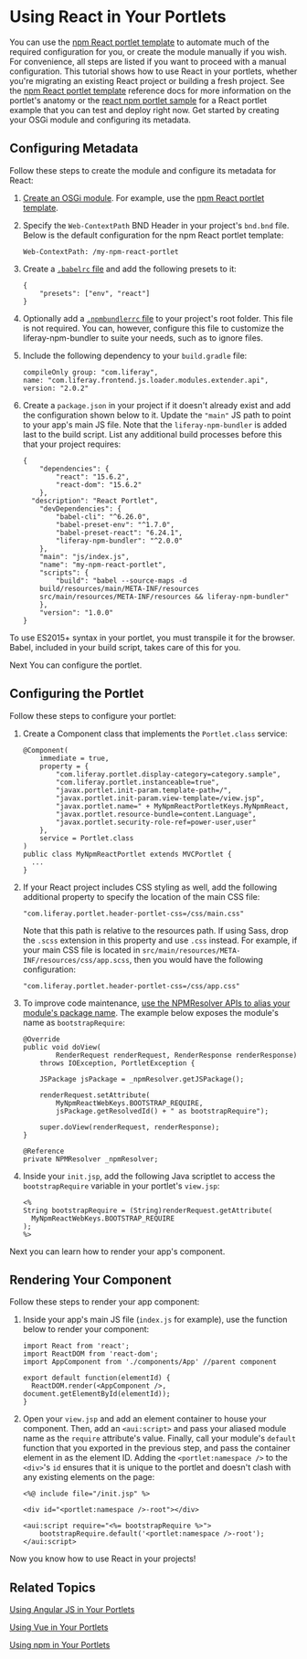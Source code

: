 # Using React in Your Portlets [](id=using-react-in-your-portlets)

You can use the 
[npm React portlet template](/develop/reference/-/knowledge_base/7-1/npm-react-portlet-template) 
to automate much of the required configuration for you, or create the module 
manually if you wish. For convenience, all steps are listed if you want to 
proceed with a manual configuration. This tutorial shows how to use React in 
your portlets, whether you're migrating an existing React project or building a 
fresh project. See the 
[npm React portlet template](/develop/reference/-/knowledge_base/7-1/npm-react-portlet-template) 
reference docs for more information on the portlet's anatomy or the 
[react npm portlet sample](/develop/reference/-/knowledge_base/7-1/react-npm-portlet) 
for a React portlet example that you can test and deploy right now. Get started 
by creating your OSGi module and configuring its metadata. 

## Configuring Metadata [](id=configuring-metadata)

Follow these steps to create the module and configure its metadata for React:

1.  [Create an OSGi module](/develop/tutorials/-/knowledge_base/7-1/starting-module-development#creating-a-module). 
    For example, use the 
    [npm React portlet template](/develop/reference/-/knowledge_base/7-1/npm-react-portlet-template). 

2.  Specify the `Web-ContextPath` BND Header in your project's `bnd.bnd` file. 
    Below is the default configuration for the npm React portlet template:

        Web-ContextPath: /my-npm-react-portlet

3.  Create a 
    [`.babelrc` file](/develop/reference/-/knowledge_base/7-1/configuring-liferay-npm-bundler) 
    and add the following presets to it:

        {
        	"presets": ["env", "react"]
        }

4.  Optionally add a 
    [`.npmbundlerrc` file](/develop/reference/-/knowledge_base/7-1/configuring-liferay-npm-bundler) 
    to your project's root folder. This file is not required. You can, however, 
    configure this file to customize the liferay-npm-bundler to suite your 
    needs, such as to ignore files. 

5.  Include the following dependency to your `build.gradle` file:

        compileOnly group: "com.liferay", 
        name: "com.liferay.frontend.js.loader.modules.extender.api", 
        version: "2.0.2"

6.  Create a `package.json` in your project if it doesn't already exist and add 
    the configuration shown below to it. Update the `"main"` JS path to point to 
    your app's main JS file. Note that the `liferay-npm-bundler` is added last 
    to the build script. List any additional build processes before this that 
    your project requires:
    
        {
        	"dependencies": {
        		"react": "15.6.2",
        		"react-dom": "15.6.2"
        	},
          "description": "React Portlet",
        	"devDependencies": {
        		"babel-cli": "^6.26.0",
        		"babel-preset-env": "^1.7.0",
        		"babel-preset-react": "6.24.1",
        		"liferay-npm-bundler": "^2.0.0"
        	},
        	"main": "js/index.js",
        	"name": "my-npm-react-portlet",
        	"scripts": {
        		"build": "babel --source-maps -d 
            build/resources/main/META-INF/resources 
            src/main/resources/META-INF/resources && liferay-npm-bundler"
        	},
        	"version": "1.0.0"
        }    

To use ES2015+ syntax in your portlet, you must transpile it for the browser. 
Babel, included in your build script, takes care of this for you. 

Next You can configure the portlet.

## Configuring the Portlet [](id=configuring-the-portlet)
 
Follow these steps to configure your portlet:

1.  Create a Component class that implements the `Portlet.class` service:

        @Component(
        	immediate = true,
        	property = {
        		"com.liferay.portlet.display-category=category.sample",
        		"com.liferay.portlet.instanceable=true",
        		"javax.portlet.init-param.template-path=/",
        		"javax.portlet.init-param.view-template=/view.jsp",
        		"javax.portlet.name=" + MyNpmReactPortletKeys.MyNpmReact,
        		"javax.portlet.resource-bundle=content.Language",
        		"javax.portlet.security-role-ref=power-user,user"
        	},
        	service = Portlet.class
        )
        public class MyNpmReactPortlet extends MVCPortlet {
          ...
        }
        
2.  If your React project includes CSS styling as well, add the following 
    additional property to specify the location of the main CSS file:
    
        "com.liferay.portlet.header-portlet-css=/css/main.css"

    Note that this path is relative to the resources path. If using Sass, drop 
    the `.scss` extension in this property and use `.css` instead. For example, 
    if your main CSS file is located in 
    `src/main/resources/META-INF/resources/css/app.scss`, then you would have 
    the following configuration:
    
        "com.liferay.portlet.header-portlet-css=/css/app.css"

3.  To improve code maintenance, 
    [use the NPMResolver APIs to alias your module's package name](/develop/tutorials/-/knowledge_base/7-1/referencing-an-npm-modules-package). 
    The example below exposes the module's name as `bootstrapRequire`:

        @Override
        public void doView(
        		RenderRequest renderRequest, RenderResponse renderResponse)
        	throws IOException, PortletException {

        	JSPackage jsPackage = _npmResolver.getJSPackage();

        	renderRequest.setAttribute(
        		MyNpmReactWebKeys.BOOTSTRAP_REQUIRE,
        		jsPackage.getResolvedId() + " as bootstrapRequire");

        	super.doView(renderRequest, renderResponse);
        }

        @Reference
        private NPMResolver _npmResolver;

4.  Inside your `init.jsp`, add the following Java scriptlet to access the 
    `bootstrapRequire` variable in your portlet's `view.jsp`:

        <%
        String bootstrapRequire = (String)renderRequest.getAttribute(
          MyNpmReactWebKeys.BOOTSTRAP_REQUIRE
        );
        %>

Next you can learn how to render your app's component. 

## Rendering Your Component [](id=rendering-your-component)

Follow these steps to render your app component:
   
1.  Inside your app's main JS file (`index.js` for example), use the function 
    below to render your component:

        import React from 'react';
        import ReactDOM from 'react-dom';
        import AppComponent from './components/App' //parent component

        export default function(elementId) {
          ReactDOM.render(<AppComponent />, document.getElementById(elementId));
        }  

2.  Open your `view.jsp` and add an element container to house your component. 
    Then, add an `<aui:script>` and pass your aliased module name as the 
    `require` attribute's value. Finally, call your module's `default` function 
    that you exported in the previous step, and pass the container element in as 
    the element ID. Adding the `<portlet:namespace />` to the `<div>`'s `id` 
    ensures that it is unique to the portlet and doesn't clash with any existing 
    elements on the page:

        <%@ include file="/init.jsp" %>

        <div id="<portlet:namespace />-root"></div>

        <aui:script require="<%= bootstrapRequire %>">
        	bootstrapRequire.default('<portlet:namespace />-root');
        </aui:script>

Now you know how to use React in your projects! 

## Related Topics [](id=related-topics)

[Using Angular JS in Your Portlets](/develop/tutorials/-/knowledge_base/7-1/using-angular-js-in-your-portlets)

[Using Vue in Your Portlets](/develop/tutorials/-/knowledge_base/7-1/using-vue-in-your-portlets)

[Using npm in Your Portlets](/develop/tutorials/-/knowledge_base/7-1/using-npm-in-your-portlets)